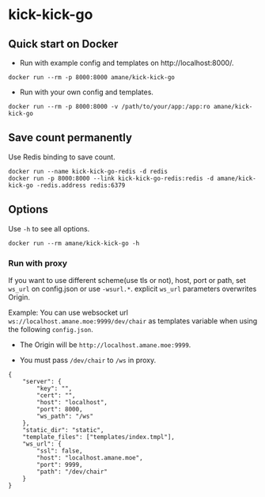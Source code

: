 # kick-kick-go

## Quick start on Docker

* Run with example config and templates on http://localhost:8000/.
```
docker run --rm -p 8000:8000 amane/kick-kick-go
```

* Run with your own config and templates.
```
docker run --rm -p 8000:8000 -v /path/to/your/app:/app:ro amane/kick-kick-go
```

## Save count permanently

Use Redis binding to save count.

```
docker run --name kick-kick-go-redis -d redis
docker run -p 8000:8000 --link kick-kick-go-redis:redis -d amane/kick-kick-go -redis.address redis:6379
```

## Options

Use `-h` to see all options.

```
docker run --rm amane/kick-kick-go -h
```

### Run with proxy

If you want to use different scheme(use tls or not), host, port or path, set `ws_url` on config.json or use `-wsurl.*`. explicit `ws_url` parameters overwrites Origin.

Example: You can use websocket url `ws://localhost.amane.moe:9999/dev/chair` as templates variable when using the following `config.json`.

* The Origin will be `http://localhost.amane.moe:9999`.

* You must pass `/dev/chair` to `/ws` in proxy.

```
{
    "server": {
        "key": "",
        "cert": "",
        "host": "localhost",
        "port": 8000,
        "ws_path": "/ws"
    },
    "static_dir": "static",
    "template_files": ["templates/index.tmpl"],
    "ws_url": {
        "ssl": false,
        "host": "localhost.amane.moe",
        "port": 9999,
        "path": "/dev/chair"
    }
}
```

